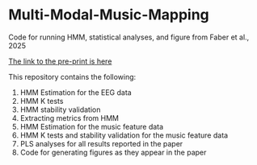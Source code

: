 # Multi-Modal-Music-Mapping
Code for running HMM, statistical analyses, and figure from Faber et al., 2025

[The link to the pre-print is here](https://www.biorxiv.org/content/10.1101/2023.07.05.547865v2/)

This repository contains the following:
1. HMM Estimation for the EEG data
2. HMM K tests
3. HMM stability validation
4. Extracting metrics from HMM
5. HMM Estimation for the music feature data
6. HMM K tests and stability validation for the music feature data
7. PLS analyses for all results reported in the paper
8. Code for generating figures as they appear in the paper
